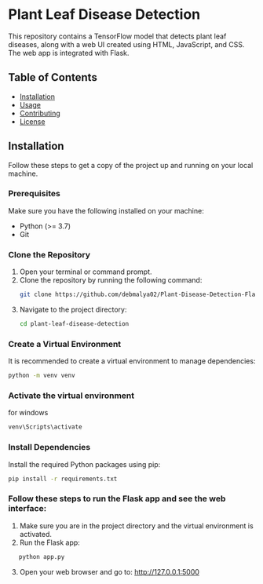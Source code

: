 # Plant Leaf Disease Detection

This repository contains a TensorFlow model that detects plant leaf diseases, along with a web UI created using HTML, JavaScript, and CSS. The web app is integrated with Flask.

## Table of Contents
- [Installation](#installation)
- [Usage](#usage)
- [Contributing](#contributing)
- [License](#license)

## Installation

Follow these steps to get a copy of the project up and running on your local machine.

### Prerequisites

Make sure you have the following installed on your machine:
- Python (>= 3.7)
- Git

### Clone the Repository

1. Open your terminal or command prompt.
2. Clone the repository by running the following command:
    ```bash
    git clone https://github.com/debmalya02/Plant-Disease-Detection-Flask.git
    ```
3. Navigate to the project directory:
    ```bash
    cd plant-leaf-disease-detection
    ```

### Create a Virtual Environment

It is recommended to create a virtual environment to manage dependencies:
```bash
python -m venv venv
```
### Activate the virtual environment
for windows
```bash
venv\Scripts\activate
```
### Install Dependencies
Install the required Python packages using pip:
```bash
pip install -r requirements.txt
```

### Follow these steps to run the Flask app and see the web interface:

1. Make sure you are in the project directory and the virtual environment is activated.
2. Run the Flask app:
```bash
   python app.py
```
3. Open your web browser and go to:
http://127.0.0.1:5000


